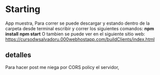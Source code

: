 # Starting
App muestra,
Para correr se puede descargar y estando dentro de la carpeta desde terminal escribir y correr los siguientes comandos: 
**npm install**
**npm start**
O tambien se puede ver en el siguiente sitio web:
https://cursodwsalvadoru.000webhostapp.com/buildClients/index.html

## detalles
Para hacer post me niega por CORS policy el servidor, 